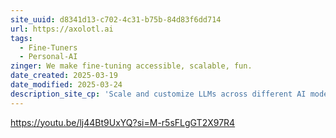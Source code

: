 ```yaml
---
site_uuid: d8341d13-c702-4c31-b75b-84d83f6dd714
url: https://axolotl.ai
tags:
  - Fine-Tuners
  - Personal-AI
zinger: We make fine-tuning accessible, scalable, fun.
date_created: 2025-03-19
date_modified: 2025-03-24
description_site_cp: 'Scale and customize LLMs across different AI models using our *free* open-source solutions'
---
```

https://youtu.be/lj44Bt9UxYQ?si=M-r5sFLgGT2X97R4